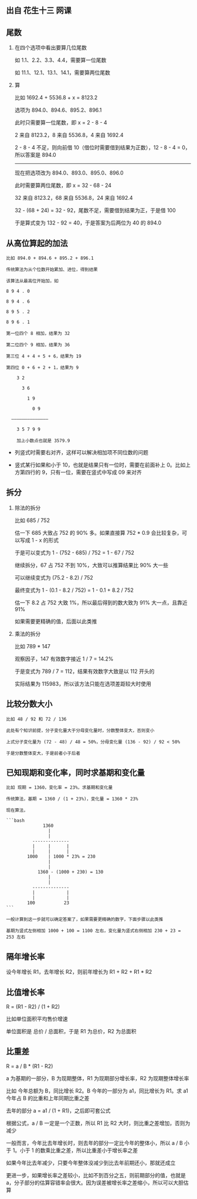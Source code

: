 ## 出自 花生十三 网课

## 尾数

1. 在四个选项中看出要算几位尾数

   如 1.1、2.2、3.3、4.4，需要算一位尾数

   如 11.1、12.1、13.1、14.1，需要算两位尾数

2. 算

   比如 1692.4 + 5536.8 + x = 8123.2

   选项为 894.0、894.6、895.2、896.1

   此时只需要算一位尾数，即 x = 2 - 8 - 4

   2 来自 8123.2，8 来自 5536.8，4 来自 1692.4

   2 - 8 - 4 不足，则向前借 10（借位时需要借到结果为正数），12 - 8 - 4 = 0，所以答案是 894.0

   ***

   现在把选项改为 894.0、893.0、895.0、896.0

   此时需要算两位尾数，即 x = 32 - 68 - 24

   32 来自 8123.2，68 来自 5536.8，24 来自 1692.4

   32 - (68 + 24) = 32 - 92，尾数不足，需要借到结果为正，于是借 100

   于是算式变为 132 - 92 = 40，于是答案为后两位为 40 的 894.0

## 从高位算起的加法

    比如 894.0 + 894.6 + 895.2 + 896.1

    传统算法为从个位数开始累加、进位，得到结果

    该算法从最高位开始加，如

    8 9 4 . 0

    8 9 4 . 6

    8 9 5 . 2

    8 9 6 . 1

    第一位四个 8 相加，结果为 32

    第二位四个 9 相加，结果为 36

    第三位 4 + 4 + 5 + 6，结果为 19

    第四位 0 + 6 + 2 + 1，结果为 9

        3 2

          3 6

            1 9

              0 9

      ——————————————

        3 5 7 9 9

        加上小数点也就是 3579.9

- 列竖式时需要右对齐，这样可以解决相加项不同位数的问题

- 竖式某行如果和小于 10，也就是结果只有一位时，需要在前面补上 0。比如上方第四行的 9，只有一位，需要在竖式中写成 09 来对齐

## 拆分

1. 除法的拆分

   比如 685 / 752

   估一下 685 大致占 752 的 90% 多。如果直接算 752 \* 0.9 会比较复杂，可以写成 1 - x 的形式

   于是可以变式为 1 - (752 - 685) / 752 = 1 - 67 / 752

   继续拆分，67 占 752 不到 10%，大致可以推算结果比 90% 大一些

   可以继续变式为 (75.2 - 8.2) / 752

   最终变式为 1 - (0.1 - 8.2 / 752) = 1 - 0.1 + 8.2 / 752

   估一下 8.2 占 752 大致 1%，所以最后得到的数大致为 91% 大一点，且靠近 91%

   如果需要更精确的值，后面以此类推

2. 乘法的拆分

   比如 789 \* 147

   观察因子，147 有效数字接近 1 / 7 = 14.2%

   于是变式为 789 / 7 = 112，结果有效数字大致是以 112 开头的

   实际结果为 115983，所以该方法只能在选项差距较大时使用

## 比较分数大小

    比如 48 / 92 和 72 / 136

    此处有个知识前提，分子变化量大于分母变化量时，分数整体变大，否则变小

    上式分子变化量为 (72 - 48) / 48 = 50%，分母变化量 (136 - 92) / 92 < 50%

    于是分数整体变大，于是前者小于后者

## 已知现期和变化率，同时求基期和变化量

    比如 现期 = 1360，变化率 = 23%，求基期和变化量

    传统算法，基期 = 1360 / (1 + 23%)，变化量 = 1360 * 23%

    现在算法，

    ```bash
                  1360
                    |
                    |
              --------------
              |     |      |
              |     |      |
            1000    | 1000 * 23% = 230
                    |
                    |
                1360 - (1000 + 230) = 130
                    |
                    |
              --------------
              |            |
              |            |
            100           23
    ```

    一般计算到这一步就可以确定答案了，如果需要更精确的数字，下面步骤以此类推

    基期为竖式左侧相加 1000 + 100 = 1100 左右，变化量为竖式右侧相加 230 + 23 = 253 左右

## 隔年增长率

设今年增长 R1，去年增长 R2，则前年增长为 R1 + R2 + R1 \* R2

## 比值增长率

R = (R1 - R2) / (1 + R2)

比如单位面积平均售价增速

单位面积是 总价 / 总面积，于是 R1 为总价，R2 为总面积

## 比重差

R = a / B \* (R1 - R2)

a 为基期的一部分，B 为现期整体，R1 为现期部分增长率，R2 为现期整体增长率

比如 今年总额为 B，同比增长 R2。B 今年的一部分为 a1，同比增长为 R1。求 a1 今年占 B 的比重和上年同期比重之差

去年的部分 a = a1 / (1 + R1)，之后即可套公式

根据公式，a / B 一定是一个正数，所以 R1 比 R2 大时，则比重之差增加，否则为减少

一般而言，今年比去年增长时，则去年的部分一定比今年的整体小，所以 a / B 小于 1。小于 1 的数乘比重之差，所以比重差小于增长率之差

如果今年比去年减少，只要今年整体没减少到比去年前期还小，那就还成立

更进一步，如果增长率之差较小，比如不到百分之五，则前期部分的值，也就是 a，分子部分的估算容错率会很大。因为误差被增长率之差缩小，所以可以大胆估算
